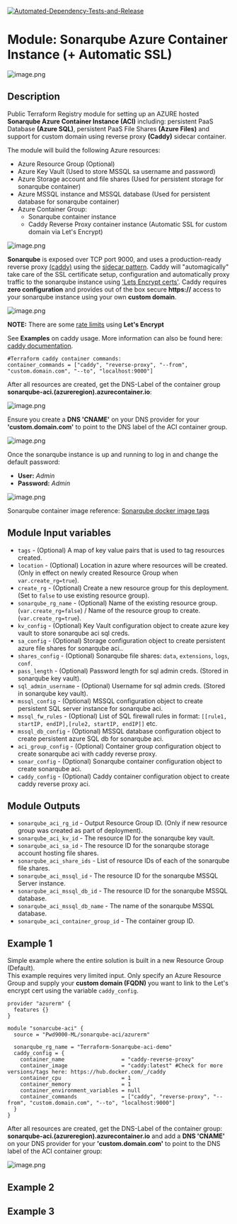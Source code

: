 [![Automated-Dependency-Tests-and-Release](https://github.com/Pwd9000-ML/terraform-azurerm-sonarqube-aci/actions/workflows/dependency-tests.yml/badge.svg)](https://github.com/Pwd9000-ML/terraform-azurerm-sonarqube-aci/actions/workflows/dependency-tests.yml)

# Module: Sonarqube Azure Container Instance (+ Automatic SSL)

![image.png](https://raw.githubusercontent.com/Pwd9000-ML/terraform-azurerm-sonarqube-aci/master/assets/caddy02.png)

## Description

Public Terraform Registry module for setting up an AZURE hosted **Sonarqube Azure Container Instance (ACI)** including: persistent PaaS Database **(Azure SQL)**, persistent PaaS File Shares **(Azure Files)** and support for custom domain using reverse proxy **(Caddy)** sidecar container.  

The module will build the following Azure resources:

- Azure Resource Group (Optional)
- Azure Key Vault (Used to store MSSQL sa username and password)
- Azure Storage account and file shares (Used for persistent storage for sonarqube container)
- Azure MSSQL instance and MSSQL database (Used for persistent database for sonarqube container)
- Azure Container Group:
  - Sonarqube container instance
  - Caddy Reverse Proxy container instance (Automatic SSL for custom domain via Let's Encrypt)

![image.png](https://raw.githubusercontent.com/Pwd9000-ML/terraform-azurerm-sonarqube-aci/master/assets/rg.png)

**Sonarqube** is exposed over TCP port 9000, and uses a production-ready reverse proxy [(caddy)](https://caddyserver.com/docs/) using the [sidecar pattern](https://docs.microsoft.com/en-us/azure/architecture/patterns/sidecar). Caddy will "automagically" take care of the SSL certificate setup, configuration and automatically proxy traffic to the sonarqube instance using ['Lets Encrypt certs'](https://letsencrypt.org/). Caddy requires **zero configuration** and provides out of the box secure **https://** access to your sonarqube instance using your own **custom domain**.

![image.png](https://raw.githubusercontent.com/Pwd9000-ML/terraform-azurerm-sonarqube-aci/master/assets/caddy01.png)

**NOTE:** There are some [rate limits](https://letsencrypt.org/docs/rate-limits/) using **Let's Encrypt**

See **Examples** on caddy usage. More information can also be found here: [caddy documentation](https://caddyserver.com/docs/quick-starts/reverse-proxy).

```hcl
#Terraform caddy container commands:
container_commands = ["caddy", "reverse-proxy", "--from", "custom.domain.com", "--to", "localhost:9000"]
```

After all resources are created, get the DNS-Label of the container group **sonarqube-aci.(azureregion).azurecontainer.io**:

![image.png](https://raw.githubusercontent.com/Pwd9000-ML/terraform-azurerm-sonarqube-aci/master/assets/dnslabel01.png)

Ensure you create a **DNS 'CNAME'** on your DNS provider for your **'custom.domain.com'** to point to the DNS label of the ACI container group.

![image.png](https://raw.githubusercontent.com/Pwd9000-ML/terraform-azurerm-sonarqube-aci/master/assets/dns01.png)

Once the sonarqube instance is up and running to log in and change the default password:

- **User:** _Admin_
- **Password:** _Admin_

![image.png](https://raw.githubusercontent.com/Pwd9000-ML/terraform-azurerm-sonarqube-aci/master/assets/deault.png)

Sonarqube container image reference: [Sonarqube docker image tags](https://hub.docker.com/_/sonarqube)

## Module Input variables

- `tags` - (Optional) A map of key value pairs that is used to tag resources created.
- `location` - (Optional) Location in azure where resources will be created. (Only in effect on newly created Resource Group when `var.create_rg=true`).
- `create_rg` - (Optional) Create a new resource group for this deployment. (Set to `false` to use existing resource group).
- `sonarqube_rg_name` - (Optional) Name of the existing resource group. (`var.create_rg=false`) / Name of the resource group to create. (`var.create_rg=true`).
- `kv_config` - (Optional) Key Vault configuration object to create azure key vault to store sonarqube aci sql creds.
- `sa_config` - (Optional) Storage configuration object to create persistent azure file shares for sonarqube aci..
- `shares_config` - (Optional) Sonarqube file shares: `data`, `extensions`, `logs`, `conf`.
- `pass_length` - (Optional) Password length for sql admin creds. (Stored in sonarqube key vault).
- `sql_admin_username` - (Optional) Username for sql admin creds. (Stored in sonarqube key vault).
- `mssql_config` - (Optional) MSSQL configuration object to create persistent SQL server instance for sonarqube aci.
- `mssql_fw_rules` - (Optional) List of SQL firewall rules in format: `[[rule1, startIP, endIP],[rule2, startIP, endIP]]` etc.
- `mssql_db_config` - (Optional) MSSQL database configuration object to create persistent azure SQL db for sonarqube aci.
- `aci_group_config` - (Optional) Container group configuration object to create sonarqube aci with caddy reverse proxy.
- `sonar_config` - (Optional) Sonarqube container configuration object to create sonarqube aci.
- `caddy_config` - (Optional) Caddy container configuration object to create caddy reverse proxy aci.

## Module Outputs

- `sonarqube_aci_rg_id` - Output Resource Group ID. (Only if new resource group was created as part of deployment).
- `sonarqube_aci_kv_id` - The resource ID for the sonarqube key vault.
- `sonarqube_aci_sa_id` - The resource ID for the sonarqube storage account hosting file shares.
- `sonarqube_aci_share_ids` - List of resource IDs of each of the sonarqube file shares.
- `sonarqube_aci_mssql_id` - The resource ID for the sonarqube MSSQL Server instance.
- `sonarqube_aci_mssql_db_id` - The resource ID for the sonarqube MSSQL database.
- `sonarqube_aci_mssql_db_name` - The name of the sonarqube MSSQL database.
- `sonarqube_aci_container_group_id` - The container group ID.

## Example 1

Simple example where the entire solution is built in a new Resource Group (Default).  
This example requires very limited input. Only specify an Azure Resource Group and supply your **custom domain (FQDN)** you want to link to the Let's encrypt cert using the variable `caddy_config`.  

```hcl
provider "azurerm" {
  features {}
}

module "sonarcube-aci" {
  source = "Pwd9000-ML/sonarqube-aci/azurerm"

  sonarqube_rg_name = "Terraform-Sonarqube-aci-demo"
  caddy_config = {
    container_name                  = "caddy-reverse-proxy"
    container_image                 = "caddy:latest" #Check for more versions/tags here: https://hub.docker.com/_/caddy
    container_cpu                   = 1
    container_memory                = 1
    container_environment_variables = null
    container_commands              = ["caddy", "reverse-proxy", "--from", "custom.domain.com", "--to", "localhost:9000"]
  }
}
```

After all resources are created, get the DNS-Label of the container group: **sonarqube-aci.(azureregion).azurecontainer.io** and add a **DNS 'CNAME'** on your DNS provider for your **'custom.domain.com'** to point to the DNS label of the ACI container group:

![image.png](https://raw.githubusercontent.com/Pwd9000-ML/terraform-azurerm-sonarqube-aci/master/assets/dns01.png)

## Example 2

## Example 3
